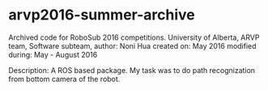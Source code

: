 # arvp2016-summer-archive
Archived code for RoboSub 2016 competitions.
	University of Alberta, ARVP team, Software subteam,
	author: Noni Hua
	created on: May 2016
	modified during: May - August 2016 

Description:
	A ROS based package. My task was to do path recognization from bottom camera of the robot. 

